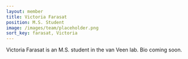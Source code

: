 ```yaml
---
layout: member
title: Victoria Farasat
position: M.S. Student
image: /images/team/placeholder.png
sort_key: farasat, Victoria
---
```


Victoria Farasat is an M.S. student in the van Veen lab. Bio coming soon.
